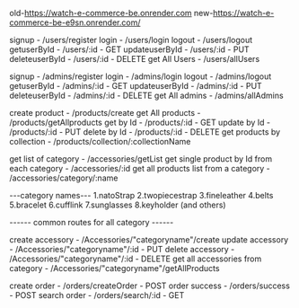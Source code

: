 <!-- Backend deploy link -->

old-https://watch-e-commerce-be.onrender.com
new-https://watch-e-commerce-be-e9sn.onrender.com/
<!-- User Routes -->

signup - /users/register
login - /users/login
logout - /users/logout
getuserById - /users/:id - GET
updateuserById - /users/:id - PUT
deleteuserById - /users/:id - DELETE
get All Users - /users/allUsers

<!-- Admin Routes -->

signup - /admins/register
login - /admins/login
logout - /admins/logout
getuserById - /admins/:id - GET
updateuserById - /admins/:id - PUT
deleteuserById - /admins/:id - DELETE
get All admins - /admins/allAdmins

<!-- Product (Watch) Routes -->

create product - /products/create
get All products - /products/getAllproducts
get by Id - /products/:id - GET
update by Id - /products/:id - PUT
delete by Id - /products/:id - DELETE
get products by collection - /products/collection/:collectionName

<!-- Accessories Routes -->

get list of category - /accessories/getList
get single product by Id from each category - /accessories/:id
get all products list from a category - /accessories/category/:name

<!-- Accessories category Routes -->

---category names---
1.natoStrap
2.twopiecestrap
3.fineleather
4.belts
5.bracelet
6.cufflink
7.sunglasses
8.keyholder (and others)

------ common routes for all category ------

create accessory - /Accessories/"categoryname"/create
update accessory - /Accessories/"categoryname"/:id - PUT
delete accessory - /Accessories/"categoryname"/:id - DELETE
get all accessories from category - /Accessories/"categoryname"/getAllProducts

<!-- Orders Routes -->

create order - /orders/createOrder - POST
order success - /orders/success - POST
search order - /orders/search/:id - GET
